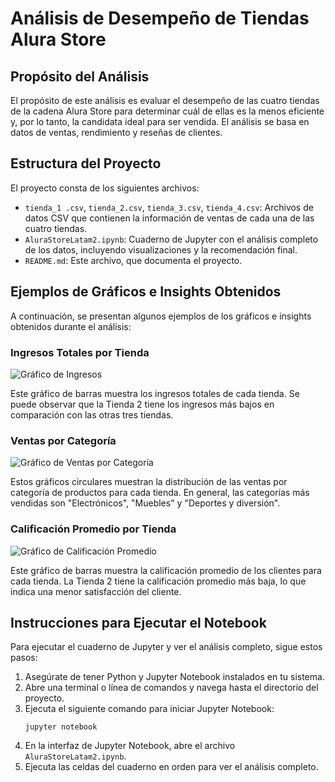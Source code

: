 # Análisis de Desempeño de Tiendas Alura Store

## Propósito del Análisis

El propósito de este análisis es evaluar el desempeño de las cuatro tiendas de la cadena Alura Store para determinar cuál de ellas es la menos eficiente y, por lo tanto, la candidata ideal para ser vendida. El análisis se basa en datos de ventas, rendimiento y reseñas de clientes.

## Estructura del Proyecto

El proyecto consta de los siguientes archivos:

- `tienda_1 .csv`, `tienda_2.csv`, `tienda_3.csv`, `tienda_4.csv`: Archivos de datos CSV que contienen la información de ventas de cada una de las cuatro tiendas.
- `AluraStoreLatam2.ipynb`: Cuaderno de Jupyter con el análisis completo de los datos, incluyendo visualizaciones y la recomendación final.
- `README.md`: Este archivo, que documenta el proyecto.

## Ejemplos de Gráficos e Insights Obtenidos

A continuación, se presentan algunos ejemplos de los gráficos e insights obtenidos durante el análisis:

### Ingresos Totales por Tienda

![Gráfico de Ingresos](<img width="846" height="545" alt="output" src="https://github.com/user-attachments/assets/b4a5cf85-9a47-4347-9c4a-983669b95508" />)

Este gráfico de barras muestra los ingresos totales de cada tienda. Se puede observar que la Tienda 2 tiene los ingresos más bajos en comparación con las otras tres tiendas.

### Ventas por Categoría

![Gráfico de Ventas por Categoría](<img width="1366" height="1196" alt="2" src="https://github.com/user-attachments/assets/060c493a-ccd2-454f-a7e0-680e0026d356" />)

Estos gráficos circulares muestran la distribución de las ventas por categoría de productos para cada tienda. En general, las categorías más vendidas son "Electrónicos", "Muebles" y "Deportes y diversión".

### Calificación Promedio por Tienda

![Gráfico de Calificación Promedio](<img width="855" height="546" alt="3" src="https://github.com/user-attachments/assets/d80312da-68ff-4c2a-95ca-50c534e54f7f" />)

Este gráfico de barras muestra la calificación promedio de los clientes para cada tienda. La Tienda 2 tiene la calificación promedio más baja, lo que indica una menor satisfacción del cliente.

## Instrucciones para Ejecutar el Notebook

Para ejecutar el cuaderno de Jupyter y ver el análisis completo, sigue estos pasos:

1.  Asegúrate de tener Python y Jupyter Notebook instalados en tu sistema.
2.  Abre una terminal o línea de comandos y navega hasta el directorio del proyecto.
3.  Ejecuta el siguiente comando para iniciar Jupyter Notebook:
    ```
    jupyter notebook
    ```
4.  En la interfaz de Jupyter Notebook, abre el archivo `AluraStoreLatam2.ipynb`.
5.  Ejecuta las celdas del cuaderno en orden para ver el análisis completo.
